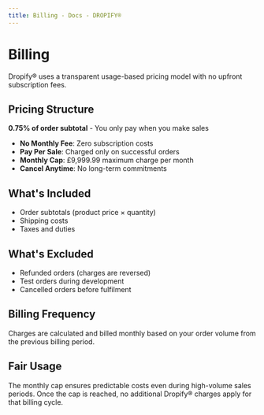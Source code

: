 ```yaml
---
title: Billing - Docs - DROPIFY®
---
```


# Billing

Dropify® uses a transparent usage-based pricing model with no upfront subscription fees.

## Pricing Structure

**0.75% of order subtotal** - You only pay when you make sales

- **No Monthly Fee**: Zero subscription costs
- **Pay Per Sale**: Charged only on successful orders
- **Monthly Cap**: £9,999.99 maximum charge per month
- **Cancel Anytime**: No long-term commitments

## What's Included

- Order subtotals (product price × quantity)
- Shipping costs
- Taxes and duties

## What's Excluded

- Refunded orders (charges are reversed)
- Test orders during development
- Cancelled orders before fulfilment

## Billing Frequency

Charges are calculated and billed monthly based on your order volume from the previous billing period.

## Fair Usage

The monthly cap ensures predictable costs even during high-volume sales periods. Once the cap is reached, no additional Dropify® charges apply for that billing cycle.
